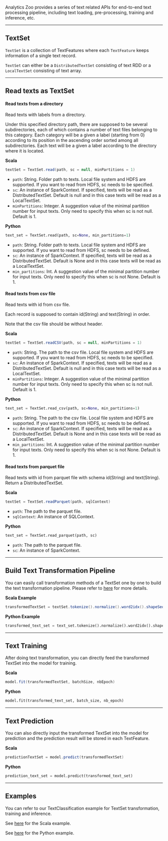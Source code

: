 Analytics Zoo provides a series of text related APIs for end-to-end text processing pipeline,
including text loading, pre-processing, training and inference, etc.

---
## **TextSet**
`TextSet` is a collection of TextFeatures where each `TextFeature` keeps information of a single text record.

`TextSet` can either be a `DistributedTextSet` consisting of text RDD or a `LocalTextSet` consisting of text array.

---
## **Read texts as TextSet**

#### **Read texts from a directory**
Read texts with labels from a directory.

Under this specified directory path, there are supposed to be several subdirectories, each of which contains a number of text files belonging to this category. 
Each category will be a given a label (starting from 0) according to its position in the ascending order sorted among all subdirectories. 
Each text will be a given a label according to the directory where it is located.

**Scala**
```scala
textSet = TextSet.read(path, sc = null, minPartitions = 1)
```

* `path`: String. Folder path to texts. Local file system and HDFS are supported. If you want to read from HDFS, sc needs to be specified.
* `sc`: An instance of SparkContext. If specified, texts will be read as a DistributedTextSet. 
Default is null and in this case texts will be read as a LocalTextSet. 
* `minPartitions`: Integer. A suggestion value of the minimal partition number for input texts.
Only need to specify this when sc is not null. Default is 1.


**Python**
```python
text_set = TextSet.read(path, sc=None, min_partitions=1)
```

* `path`: String. Folder path to texts. Local file system and HDFS are supported. If you want to read from HDFS, sc needs to be defined.
* `sc`: An instance of SparkContext. If specified, texts will be read as a DistributedTextSet. 
Default is None and in this case texts will be read as a LocalTextSet. 
* `min_partitions`: Int. A suggestion value of the minimal partition number for input texts.
Only need to specify this when sc is not None. Default is 1.


#### **Read texts from csv file**
Read texts with id from csv file.

Each record is supposed to contain id(String) and text(String) in order.

Note that the csv file should be without header.

**Scala**
```scala
textSet = TextSet.readCSV(path, sc = null, minPartitions = 1)
```

* `path`: String. The path to the csv file. Local file system and HDFS are supported. If you want to read from HDFS, sc needs to be specified.
* `sc`: An instance of SparkContext. If specified, texts will be read as a DistributedTextSet. 
Default is null and in this case texts will be read as a LocalTextSet. 
* `minPartitions`: Integer. A suggestion value of the minimal partition number for input texts.
Only need to specify this when sc is not null. Default is 1.

**Python**
```python
text_set = TextSet.read_csv(path, sc=None, min_partitions=1)
```

* `path`: String. The path to the csv file. Local file system and HDFS are supported. If you want to read from HDFS, sc needs to be defined.
* `sc`: An instance of SparkContext. If specified, texts will be read as a DistributedTextSet. 
Default is None and in this case texts will be read as a LocalTextSet. 
* `min_partitions`: Int. A suggestion value of the minimal partition number for input texts.
Only need to specify this when sc is not None. Default is 1.


#### **Read texts from parquet file**
Read texts with id from parquet file with schema id(String) and text(String). Return a DistributedTextSet.

**Scala**
```scala
textSet = TextSet.readParquet(path, sqlContext)
```

* `path`: The path to the parquet file.
* `sqlContext`: An instance of SQLContext.

**Python**
```python
text_set = TextSet.read_parquet(path, sc)
```

* `path`: The path to the parquet file.
* `sc`: An instance of SparkContext.


---
## **Build Text Transformation Pipeline**
You can easily call transformation methods of a TextSet one by one to build the text transformation pipeline. Please refer to [here](../APIGuide/FeatureEngineering/text/#textset-transformations) for more details.

**Scala Example**
```scala
transformedTextSet = textSet.tokenize().normalize().word2idx().shapeSequence(len).generateSample()
```

**Python Example**
```python
transformed_text_set = text_set.tokenize().normalize().word2idx().shape_sequence(len).generate_sample()
```


---
## **Text Training**
After doing text transformation, you can directly feed the transformed TextSet into the model for training.

**Scala**
```scala
model.fit(transformedTextSet, batchSize, nbEpoch)
```

**Python**
```python
model.fit(transformed_text_set, batch_size, nb_epoch)
```


---
## **Text Prediction**
You can also directly input the transformed TextSet into the model for prediction and the prediction result will be stored in each TextFeature.

**Scala**
```scala
predictionTextSet = model.predict(transformedTextSet)
```

**Python**
```python
prediction_text_set = model.predict(transformed_text_set)
```


---
## **Examples**
You can refer to our TextClassification example for TextSet transformation, training and inference.

See [here](https://github.com/intel-analytics/analytics-zoo/tree/master/zoo/src/main/scala/com/intel/analytics/zoo/examples/textclassification) for the Scala example.

See [here](https://github.com/intel-analytics/analytics-zoo/tree/master/pyzoo/zoo/examples/textclassification) for the Python example.
